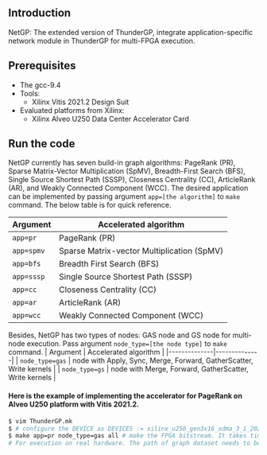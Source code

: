 ## Introduction

NetGP: The extended version of ThunderGP, integrate application-specific network module in ThunderGP for multi-FPGA execution. 

## Prerequisites
* The gcc-9.4
* Tools:
    * Xilinx Vitis 2021.2 Design Suit
* Evaluated platforms from Xilinx:
    * Xilinx Alveo U250 Data Center Accelerator Card

## Run the code
NetGP currently has seven build-in graph algorithms: PageRank (PR), Sparse Matrix-Vector Multiplication (SpMV), Breadth-First Search (BFS), Single Source Shortest Path (SSSP), Closeness Centrality (CC), ArticleRank (AR), and Weakly Connected Component (WCC). 
The desired application can be implemented by passing argument ```app=[the algorithm]``` to ``` make ``` command. The below table is for quick reference.

| Argument    | Accelerated algorithm  |
|--------------|--------------|
| ```app=pr``` | PageRank (PR)|
| ```app=spmv``` | Sparse Matrix-vector Multiplication (SpMV) |
| ```app=bfs``` | Breadth First Search (BFS)|
| ```app=sssp``` | Single Source Shortest Path (SSSP)|
| ```app=cc``` | Closeness Centrality (CC)|
| ```app=ar``` | ArticleRank  (AR)|
| ```app=wcc``` | Weakly Connected Component  (WCC)|

Besides, NetGP has two types of nodes: GAS node and GS node for multi-node execution. Pass argument ```node_type=[the node type]``` to ``` make ``` command.
| Argument    | Accelerated algorithm  |
|--------------|--------------|
| ```node_type=gas``` | node with Apply, Sync, Merge, Forward, GatherScatter, Write kernels |
| ```node_type=gs``` | node with Merge, Forward, GatherScatter, Write kernels |

#### Here is the example of implementing the accelerator for PageRank on Alveo U250 platform with Vitis 2021.2. 
```sh
$ vim ThunderGP.mk 
$ # configure the DEVICE as DEVICES := xilinx_u250_gen3x16_xdma_3_1_202020_1; configure TARGETS := hw
$ make app=pr node_type=gas all # make the FPGA bitstream. It takes time :) around 12 hours.
# For execution on real hardware. The path of graph dataset needs to be provided by the user. 
```